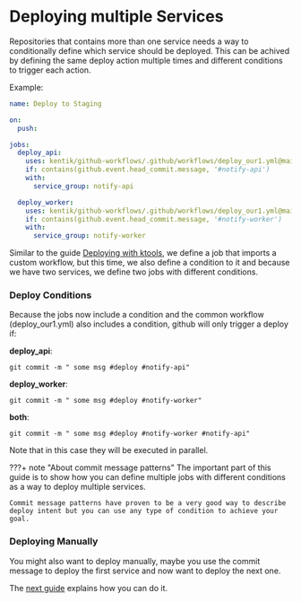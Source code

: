 # Deploying multiple Services

Repositories that contains more than one service needs a way to conditionally define which service should be deployed. This can be achived by defining the same deploy action multiple times and different conditions to trigger each action.


Example: 

```yaml
name: Deploy to Staging

on:
  push:

jobs:
  deploy_api:
    uses: kentik/github-workflows/.github/workflows/deploy_our1.yml@main
    if: contains(github.event.head_commit.message, '#notify-api') 
    with:
      service_group: notify-api

  deploy_worker:
    uses: kentik/github-workflows/.github/workflows/deploy_our1.yml@main
    if: contains(github.event.head_commit.message, '#notify-worker') 
    with:
      service_group: notify-worker
```

Similar to the guide [Deploying with ktools](ktools-on-github.md), we define a job that imports a custom workflow, but this time, we also define a condition to it and because we have two services, we define two jobs with different conditions.

### Deploy Conditions

Because the jobs now include a condition and the common workflow (deploy_our1.yml) also includes a condition, github will only trigger a deploy if:

**deploy_api**:

```
git commit -m " some msg #deploy #notify-api"
```

**deploy_worker**:

```
git commit -m " some msg #deploy #notify-worker"
```

**both**:

```
git commit -m " some msg #deploy #notify-worker #notify-api"
```

Note that in this case they will be executed in parallel.

???+ note "About commit message patterns"
    The important part of this guide is to show how you can define multiple jobs with different conditions as a way to deploy multiple services. 
    
    Commit message patterns have proven to be a very good way to describe deploy intent but you can use any type of condition to achieve your goal.


### Deploying Manually

You might also want to deploy manually, maybe you use the commit message to deploy the first service and now want to deploy the next one.

The [next guide](ktools-deploy-manual.md) explains how you can do it.
